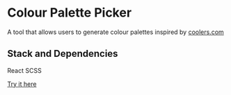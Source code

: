 # Colour Palette Picker

A tool that allows users to generate colour palettes inspired by [coolers.com](https://coolors.co/)

## Stack and Dependencies
React
SCSS

[Try it here](https://henrytaylordev.github.io/colour-palette-picker/)

